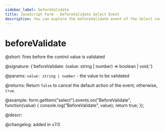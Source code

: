 ```yaml
---
sidebar_label: beforeValidate
title: JavaScript Form - beforeValidate Select Event 
description: You can explore the beforeValidate event of the Select control of Form in the documentation of the DHTMLX JavaScript UI library. Browse developer guides and API reference, try out code examples and live demos, and download a free 30-day evaluation version of DHTMLX Suite 7.
---
```


# beforeValidate

@short: fires before the control value is validated

@signature: {'beforeValidate: (value: string | number) => boolean | void;'}

@params:
`value: string | number` - the value to be validated

@returns:
Return `false` to cancel the default action of the event; otherwise, `true`.

@example:
form.getItem("select").events.on("BeforeValidate", function(value) {
    console.log("BeforeValidate", value);
    return true;
});

@descr:

@changelog: added in v7.0
